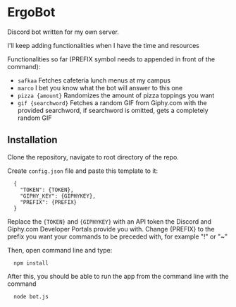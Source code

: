 # ErgoBot
Discord bot written for my own server.

I'll keep adding functionalities when I have the time and resources

Functionalities so far (PREFIX symbol needs to appended in front of the command):
 - ```safkaa``` Fetches cafeteria lunch menus at my campus
 - ```marco``` I bet you know what the bot will answer to this one
 - ```pizza {amount}``` Randomizes the amount of pizza toppings you want
 - ```gif {searchword}``` Fetches a random GIF from Giphy.com with the provided
                          searchword, if searchword is omitted, gets a completely
                          random GIF

## Installation
Clone the repository, navigate to root directory of the repo.

Create ```config.json``` file and paste this template to it:
```
  {
    "TOKEN": {TOKEN},
    "GIPHY_KEY": {GIPHYKEY},
    "PREFIX": {PREFIX}
  }
```
Replace the ```{TOKEN}``` and ```{GIPHYKEY}``` with an API token the Discord and Giphy.com Developer Portals provide you with.
Change {PREFIX} to the prefix you want your commands to be preceded with, for example
"!" or "~"

Then, open command line and type:
```
  npm install
```

After this, you should be able to run the app from the command line with the command
```
  node bot.js
```
